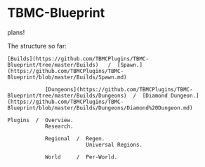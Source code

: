 # TBMC-Blueprint
plans!

The structure so far:

    [Builds](https://github.com/TBMCPlugins/TBMC-Blueprint/tree/master/Builds)   /  [Spawn.](https://github.com/TBMCPlugins/TBMC-Blueprint/blob/master/Builds/Spawn.md)
            
                [Dungeons](https://github.com/TBMCPlugins/TBMC-Blueprint/tree/master/Builds/Dungeons)  /  [Diamond Dungeon.](https://github.com/TBMCPlugins/TBMC-Blueprint/blob/master/Builds/Dungeons/Diamond%20Dungeon.md)

    Plugins  /  Overview.  
                Research.
                
                Regional  /  Regen.  
                             Universal Regions.
            
                World     /  Per-World.
